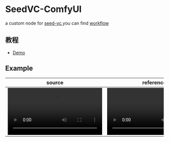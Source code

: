 # SeedVC-ComfyUI
a custom node for [seed-vc](https://github.com/Plachtaa/seed-vc),you can find [workflow](./doc/变声器_workflow.json)

## 教程
- [Demo]()

## Example
|source|reference|output|
|--|--|--|
|<video src=""/>|<video src=""/>|<video src=""/>|

